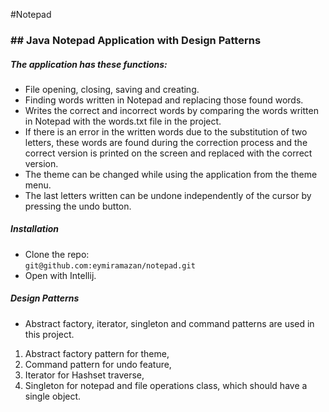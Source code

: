 #Notepad

### ## Java Notepad Application with Design Patterns

##### The application has these functions:
- File opening, closing, saving and creating.
- Finding words written in Notepad and replacing those found words.
- Writes the correct and incorrect words by comparing the words written in Notepad with the words.txt file in the project.
- If there is an error in the written words due to the substitution of two letters, these words are found during the correction process and the correct version is printed on the screen and replaced with the correct version.
- The theme can be changed while using the application from the theme menu.
- The last letters written can be undone independently of the cursor by pressing the undo button.

##### Installation
- Clone the repo:<br>
`git@github.com:eymiramazan/notepad.git`<br>
- Open with Intellij.

##### Design Patterns
- Abstract factory, iterator, singleton and command patterns are used in this project.
1.  Abstract factory pattern for theme,
2.  Command pattern for undo feature,
3.  Iterator for Hashset traverse,
4.  Singleton for notepad and file operations class, which should have a single object.
